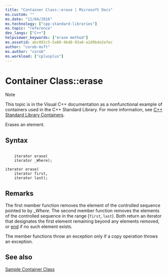 ```yaml
---
title: "Container Class::erase | Microsoft Docs"
ms.custom: ""
ms.date: "11/04/2016"
ms.technology: ["cpp-standard-libraries"]
ms.topic: "reference"
dev_langs: ["C++"]
helpviewer_keywords: ["erase method"]
ms.assetid: abc091c5-5a80-4bd8-93a8-a2d9bde2efec
author: "corob-msft"
ms.author: "corob"
ms.workload: ["cplusplus"]
---
```

# Container Class::erase

> [!NOTE]
> This topic is in the Visual C++ documentation as a nonfunctional example of containers used in the C++ Standard Library. For more information, see [C++ Standard Library Containers](../standard-library/stl-containers.md).

Erases an element.

## Syntax

```

    iterator erase(
    iterator _Where);

iterator erase(
    iterator first,
    iterator last);
```

## Remarks

The first member function removes the element of the controlled sequence pointed to by *_Where*. The second member function removes the elements of the controlled sequence in the range [`first`, `last`). Both return an iterator that designates the first element remaining beyond any elements removed, or [end](../standard-library/container-class-end.md) if no such element exists.

The member functions throw an exception only if a copy operation throws an exception.

## See also

[Sample Container Class](../standard-library/sample-container-class.md)<br/>
